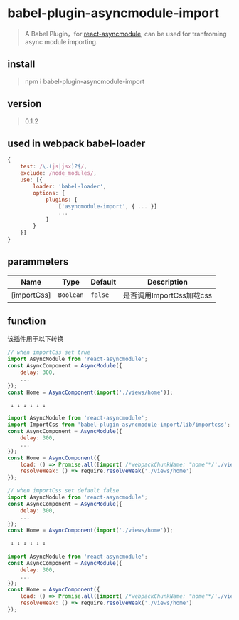 # babel-plugin-asyncmodule-import

> A Babel Plugin，for [react-asyncmodule](https://github.com/caoren/react-asyncmodule.git), can be used for tranfroming async module importing.


## install
> npm i babel-plugin-asyncmodule-import

## version
> 0.1.2

## used in webpack babel-loader

```javascript
{
    test: /\.(js|jsx)?$/,
    exclude: /node_modules/,
    use: [{
        loader: 'babel-loader',
        options: {
            plugins: [
                ['asyncmodule-import', { ... }]
                ...
            ]
        }
    }]
}
```

## parammeters

Name             | Type       | Default          | Description
-----------------|------------|------------------|--------------
[importCss]       | `Boolean`   |  `false`  | 是否调用ImportCss加载css

## function
该插件用于以下转换


```javascript
// when importCss set true
import AsyncModule from 'react-asyncmodule'; 
const AsyncComponent = AsyncModule({
    delay: 300,
    ...
});
const Home = AsyncComponent(import('./views/home'));  

 ↓ ↓ ↓ ↓ ↓ ↓  

import AsyncModule from 'react-asyncmodule';
import ImportCss from 'babel-plugin-asyncmodule-import/lib/importcss';
const AsyncComponent = AsyncModule({
    delay: 300,
    ...
});
const Home = AsyncComponent({
    load: () => Promise.all([import( /*webpackChunkName: "home"*/'./views/home'), ImportCss('home')]).then(jsprim => jsprim[0]),
    resolveWeak: () => require.resolveWeak('./views/home')
});
```

```javascript
// when importCss set default false
import AsyncModule from 'react-asyncmodule';
const AsyncComponent = AsyncModule({
    delay: 300,
    ...
});
const Home = AsyncComponent(import('./views/home'));

 ↓ ↓ ↓ ↓ ↓ ↓
 
import AsyncModule from 'react-asyncmodule';
const AsyncComponent = AsyncModule({
    delay: 300,
    ...
});
const Home = AsyncComponent({
    load: () => Promise.all([import( /*webpackChunkName: "home"*/'./views/home')]).then(jsprim => jsprim[0]),
    resolveWeak: () => require.resolveWeak('./views/home')
});
```